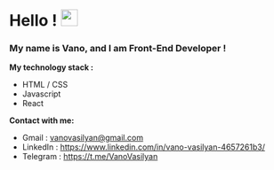 # Hello ! <img  src="https://cdn.shopify.com/s/files/1/1061/1924/products/Waving_Hand_Sign_Emoji_Icon_ios10_grande.png?v=1571606113"  width="30px" />

### My name is Vano, and I am Front-End Developer !

**My technology stack :**

* HTML / CSS
* Javascript
* React

**Contact with me:**

* Gmail : vanovasilyan@gmail.com 
* LinkedIn : https://www.linkedin.com/in/vano-vasilyan-4657261b3/
* Telegram : https://t.me/VanoVasilyan 

